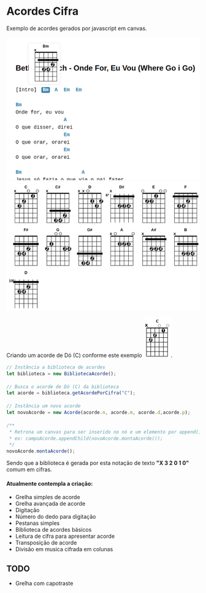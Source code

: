 # Acordes Cifra

Exemplo de acordes gerados por javascript em canvas.

![Exemplo de musica](captura2.png)
![Exemplo de acordes gerados](captura1.png)

Criando um acorde de Dó (C) conforme este exemplo ![exemplo c](exemplo-c.png).

```javascript
// Instância a biblioteca de acordes
let biblioteca = new BibliotecaAcorde();

// Busca o acorde de Dó (C) da biblioteca
let acorde = biblioteca.getAcordePorCifra("C");

// Instância um novo acorde
let novoAcorde = new Acorde(acorde.n, acorde.m, acorde.d,acorde.p);

/**
 * Retrona um canvas para ser inserido no nó e um elemento por append(),
 * ex: campoAcorde.appendChild(novoAcorde.montaAcorde());
 */
novoAcorde.montaAcorde();
```

Sendo que a biblioteca é gerada por esta notação de texto **"X 3 2 0 1 0"** comum em cifras.

#### Atualmente contempla a criação:

* Grelha simples de acorde
* Grelha avançada de acorde
* Digitação
* Número do dedo para digitação
* Pestanas simples
* Biblioteca de acordes básicos
* Leitura de cifra para apresentar acorde
* Transposição de acorde
* Divisão em musica cifrada em colunas

## TODO

* Grelha com capotraste